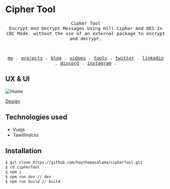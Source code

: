 # Cipher Tool

<p align="center">
  <samp>
    Cipher Tool
    <br/>
    Encrypt And Decrypt Messages Using Hill Cipher And DES In CBC Mode. 
    without the use of an external package to encrypt and decrypt. 
  </samp>
</p>

<br/>

<p align="center">
  <samp>
    <a href="https://haythamasalama.me">me</a> .
    <a href="https://haythamasalama.me/projects">projects</a> .
    <a href="https://haythamasalama.me/blog">blog</a> .
    <a href="https://haythamasalama.me/vidoes">vidoes</a> .
    <a href="https://haythamasalama.me/tools">tools</a> .
    <a href="https://twitter.com/haythamasalama">twitter</a> .
    <a href="https://www.linkedin.com/in/haythamasalama/">linkedin</a> .
    <a href="https://chat.haythamasalama.me">discord</a> .
    <a href="https://instagram.com/haythamasalama">instagram</a> .
  </samp>
</p>

## UX & UI

![Home](https://user-images.githubusercontent.com/37311945/210116290-37c5f391-4f2e-4b34-af98-3c5841d3cac7.png)

[Design](https://www.figma.com/file/NoQVCS14uffHH3jJKAPapO/Untitled?node-id=107%3A23&t=MV4JUJGeVTJ1L3cU-1)

## Technologies used

- Vuejs
- Tawillindcss

## Installation

```bash
$ git clone https://github.com/haythamasalama/cipherTool.git
$ cd cipherTool
$ npm i
$ npm run dev // dev
$ npm run build // build
```
